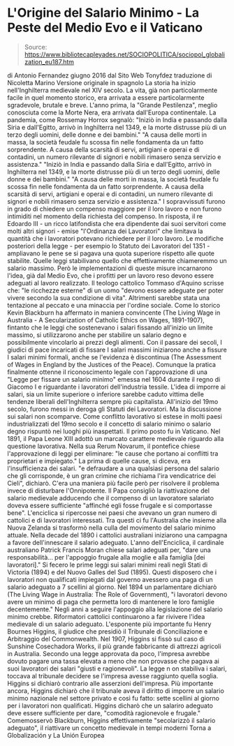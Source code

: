 # L'Origine del Salario Minimo - La Peste del Medio Evo e il Vaticano

> Source: https://www.bibliotecapleyades.net/SOCIOPOLITICA/sociopol_globalization_eu187.htm

di Antonio Fernandez
giugno 2016
dal Sito Web Tonyfdez
traduzione di Nicoletta Marino
Versione originale in spagnolo
La storia ha inizio nell'Inghilterra medievale nel XIV secolo. La vita, già non particolarmente facile in quel momento storico, era arrivata a essere particolarmente sgradevole, brutale e breve.
L'anno prima, la "Grande Pestilenza", meglio conosciuta come la Morte Nera, era arrivata dall'Europa continentale.
La pandemia, come Rossemay Horrox segnalò:
"Iniziò in India e passando dalla Siria e dall'Egitto, arrivò in Inghilterra nel 1349, e la morte distrusse più di un terzo degli uomini, delle donne e dei bambini." "A causa delle morti in massa, la società feudale fu scossa fin nelle fondamenta da un fatto sorprendente. A causa della scarsità di servi, artigiani e operai e di contadini, un numero rilevante di signori e nobili rimasero senza servizio e assistenza."
"Iniziò in India e passando dalla Siria e dall'Egitto, arrivò in Inghilterra nel 1349, e la morte distrusse più di un terzo degli uomini, delle donne e dei bambini."
"A causa delle morti in massa, la società feudale fu scossa fin nelle fondamenta da un fatto sorprendente.
A causa della scarsità di servi, artigiani e operai e di contadini, un numero rilevante di signori e nobili rimasero senza servizio e assistenza."
I sopravvissuti furono in grado di chiedere un compenso maggiore per il loro lavoro e non furono intimiditi nel momento della richiesta del compenso.
In risposta, il re Edoardo III - un ricco latifondista che era dipendente dai suoi servitori come molti altri signori - emise "l'Ordinanza dei Lavoratori" che limitava la quantità che i lavoratori potevano richiedere per il loro lavoro.
Le modifiche posteriori della legge - per esempio lo Statuto dei Lavoratori del 1351 - ampliavano le pene se si pagava una quota superiore rispetto alle quote stabilite.
Quelle leggi stabilivano quello che effettivamente chiameremmo un salario massimo. Però le implementazioni di queste misure incarnarono l'idea, già dal Medio Evo, che i profitti per un lavoro reso devono essere adeguati al lavoro realizzato.
Il teologo cattolico Tommaso d'Aquino scrisse che:
"le ricchezze esterne" di un uomo "devono essere adeguate per poter vivere secondo la sua condizione di vita".
Altrimenti sarebbe stata una tentazione al peccato e una minaccia per l'ordine sociale.
Come lo storico Kevin Blackburn ha affermato in maniera convincente (The Living Wage in Australia - A Secularization of Catholic Ethics on Wages, 1891-1907), fintanto che le leggi che sostenevano i salari fissando all'inizio un limite massimo, si utilizzarono anche per stabilire un salario degno e possibilmente vincolarlo ai prezzi degli alimenti.
Con il passare dei secoli, I giudici di pace incaricati di fissare I salari massimi iniziarono anche a fissure I salari minimi formali, anche se l'evidenza è discontinua (The Assessment of Wages in England by the Justices of the Peace).
Comunque la pratica finalmente ottenne il riconoscimento legale con l'approvazione di una "Legge per fissare un salario minimo" emessa nel 1604 durante il regno di Giacomo I e riguardante i lavoratori dell'industria tessile.
L'idea di imporre ai salari, sia un limite superiore o inferiore sarebbe caduto vittima delle tendenze liberali dell'Inghilterra sempre più capitalista.
All'inizio del 19mo secolo, furono messi in deroga gli Statuti dei Lavoratori. Ma la discussione sui salari non scomparve. Come conflitto lavorativo si estese in molti paesi industrializzati del 19mo secolo e il concetto di salario minimo o salario degno rispuntò nei luoghi più inaspettati.
Il primo posto fu in Vaticano. Nel 1891, il Papa Leone XIII adottò un marcato carattere medievale riguardo alla questione lavorativa.
Nella sua Rerum Novarum, il pontefice chiese l'approvazione di leggi per eliminare:
"le cause che portano ai conflitti tra proprietari e impiegato."
La prima di quelle cause, si diceva, era l'insufficienza dei salari.
"e defraudare a una qualsiasi persona del salario che gli corrisponde, è un gran crimine che richiama l'ira vendicatrice dei Cieli", dichiarò.
C'era una maniera più facile però per risolvere il problema invece di disturbare l'Onnipotente.
Il Papa consigliò la riattivazione del salario medievale adducendo che il compenso di un lavoratore salariato doveva essere sufficiente
"affinché egli fosse frugale e si comportasse bene".
L'enciclica si ripercosse nei paesi che avevano un gran numero di cattolici e di lavoratori interessati.
Tra questi ci fu l'Australia che insieme alla Nuova Zelanda si trasformò nella culla del movimento del salario minimo attuale. Nella decade del 1890 i cattolici australiani iniziarono una campagna a favore dell'innescare il salario adeguato.
L'anno dell'Enciclica, il cardinale australiano Patrick Francis Moran chiese salari adeguati per,
"dare una responsabilità... per l'appoggio frugale alla moglie e alla famiglia [dei lavoratori]."
Si fecero le prime leggi sui salari minimi reali negli Stati di Victoria (1894) e del Nuovo Galles del Sud (1895).
Questi disposero che i lavoratori non qualificati impiegati dal governo avessero una paga di un salario adeguato a 7 scellini al giorno.
Nel 1894 un parlamentare dichiarò (The Living Wage in Australia: The Role of Government),
"i lavoratori devono avere un minimo di paga che permetta loro di mantenere le loro famiglie decentemente."
Negli anni a seguire l'appoggio alla legislazione del salario minimo crebbe.
Riformatori cattolici continuarono a far rivivere l'idea medievale di un salario adeguato. L'esponente più importante fu Henry Bournes Higgins, il giudice che presidiò il Tribunale di Conciliazione e Arbitraggio del Commonwealth.
Nel 1907, Higgins si fissò sul caso di Sunshine Cosechadora Works, il più grande fabbricante di attrezzi agricoli in Australia.
Secondo una legge approvata da poco, l'impresa avrebbe dovuto pagare una tassa elevata a meno che non provasse che pagava ai suoi lavoratori dei salari "giusti e ragionevoli".
La legge n on stabiliva i salari, toccava al tribunale decidere se l'impresa avesse raggiunto quella soglia.
Higgins si dichiarò contrario alle asserzioni dell'impresa.
Più importante ancora, Higgins dichiarò che il tribunale aveva il diritto di imporre un salario minimo nazionale nel settore privato e così fu fatto:
sette scellini al giorno per i lavoratori non qualificati.
Higgins dicharò che un salariro adeguato deve essere sufficiente per dare,
"comodità ragionevole e frugale."
Comemosservò Blackburn, Higgins effettivamente "secolarizzò il salario adeguato", il riattivare un concetto medievale in tempi moderni
Torna a Globalización y La Unión Europea
